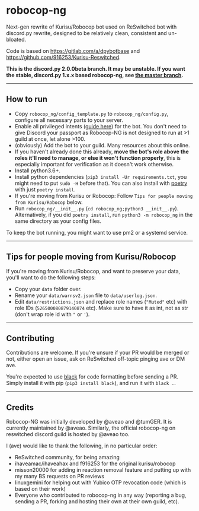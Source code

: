 # robocop-ng

Next-gen rewrite of Kurisu/Robocop bot used on ReSwitched bot with discord.py rewrite, designed to be relatively clean, consistent and un-bloated.

Code is based on https://gitlab.com/a/dpybotbase and https://github.com/916253/Kurisu-Reswitched.

**This is the discord.py 2.0.0beta branch. It may be unstable. If you want the stable, discord.py 1.x.x based robocop-ng, see [the master branch](https://github.com/reswitched/robocop-ng/tree/master).**

---

## How to run

- Copy `robocop_ng/config_template.py` to `robocop_ng/config.py`, configure all necessary parts to your server.
- Enable all privileged intents ([guide here](https://discordpy.readthedocs.io/en/latest/intents.html?highlight=intents#privileged-intents)) for the bot. You don't need to give Discord your passport as Robocop-NG is not designed to run at >1 guild at once, let alone >100.
- (obviously) Add the bot to your guild. Many resources about this online.
- If you haven't already done this already, **move the bot's role above the roles it'll need to manage, or else it won't function properly**, this is especially important for verification as it doesn't work otherwise.
- Install python3.6+.
- Install python dependencies (`pip3 install -Ur requirements.txt`, you might need to put `sudo -H` before that). You can also install with [poetry](https://python-poetry.org/) with just `poetry install`.
- If you're moving from Kurisu or Robocop: Follow `Tips for people moving from Kurisu/Robocop` below.
- Run `robocop_ng/__init__.py` (`cd robocop_ng;python3 __init__.py`). Alternatively, if you did `poetry install`, run `python3 -m robocop_ng` in the same directory as your config files.

To keep the bot running, you might want to use pm2 or a systemd service.

---

## Tips for people moving from Kurisu/Robocop

If you're moving from Kurisu/Robocop, and want to preserve your data, you'll want to do the following steps:

- Copy your `data` folder over.
- Rename your `data/warnsv2.json` file to `data/userlog.json`.
- Edit `data/restrictions.json` and replace role names (`"Muted"` etc) with role IDs (`526500080879140874` etc). Make sure to have it as int, not as str (don't wrap role id with `"` or `'`).

---

## Contributing

Contributions are welcome. If you're unsure if your PR would be merged or not, either open an issue, ask on ReSwitched off-topic pinging ave or DM ave.

You're expected to use [black](https://github.com/psf/black) for code formatting before sending a PR. Simply install it with pip (`pip3 install black`), and run it with `black .`.

---

## Credits

Robocop-NG was initially developed by @aveao and @tumGER. It is currently maintained by @aveao. Similarly, the official robocop-ng on reswitched discord guild is hosted by @aveao too.

I (ave) would like to thank the following, in no particular order:

- ReSwitched community, for being amazing
- ihaveamac/ihaveahax and f916253 for the original kurisu/robocop
- misson20000 for adding in reaction removal feature and putting up with my many BS requests on PR reviews
- linuxgemini for helping out with Yubico OTP revocation code (which is based on their work)
- Everyone who contributed to robocop-ng in any way (reporting a bug, sending a PR, forking and hosting their own at their own guild, etc).

